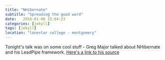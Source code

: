 ```yaml
---
title: "NHibernate"
subtitle: "Spreading the good word"
date:   2016-01-08 15:04:23
categories: [jekyll]
tags: [jekyll]
location: "lonestar college - montgomery"
---
```


Tonight's talk was on some cool stuff - Greg Major talked about NHibernate and his LeadPipe framework.
[Here's a link to his source](https://github.com/NHDNUG/LeadPipe.Net.NHibernateExamples)